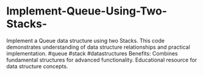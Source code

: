 # Implement-Queue-Using-Two-Stacks-
Implement a Queue data structure using two Stacks. This code demonstrates understanding of data structure relationships and practical implementation.  #queue #stack #datastructures  Benefits:  Combines fundamental structures for advanced functionality. Educational resource for data structure concepts.
